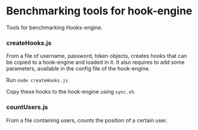 # Benchmarking tools for hook-engine

Tools for benchmarking Hooks-engine.

### createHooks.js

From a file of username, password, token objects, creates hooks that can be copied to a hook-engine and loaded in it.
It also requires to add some parameters, available in the config file of the hook-engine.

Run `node createHooks.js`

Copy these hooks to the hook-engine using `sync.sh`.

### countUsers.js

From a file containing users, counts the position of a certain user.

